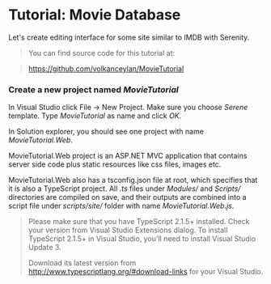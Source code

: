 
# Tutorial: Movie Database

Let's create editing interface for some site similar to IMDB with Serenity.

> You can find source code for this tutorial at: 

> https://github.com/volkanceylan/MovieTutorial



### Create a new project named *MovieTutorial*

In Visual Studio click File -> New Project. Make sure you choose *Serene* template. Type *MovieTutorial* as name and click *OK*.

In Solution explorer, you should see one project with name *MovieTutorial.Web*.

MovieTutorial.Web project is an ASP.NET MVC application that contains server side code plus static resources like css files, images etc. 

MovieTutorial.Web also has a tsconfig.json file at root, which specifies that it is also a TypeScript project. All *.ts* files under *Modules/* and *Scripts/* directories are compiled on save, and their outputs are combined into a script file under *scripts/site/* folder with name *MovieTutorial.Web.js*.

> Please make sure that you have TypeScript 2.1.5+ installed. Check your version from Visual Studio Extensions dialog.
> To install TypeScript 2.1.5+ in Visual Studio, you'll need to install Visual Studio Update 3.
> 
> Download its latest version from http://www.typescriptlang.org/#download-links for your Visual Studio.
